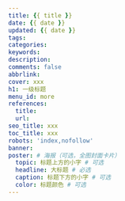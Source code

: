 ```yaml
---
title: {{ title }}
date: {{ date }}
updated: {{ date }}
tags:
categories: 
keywords: 
description:
comments: false
abbrlink: 
cover: xxx
h1: 一级标题
menu_id: more
references: 
  title:
  url:
seo_title: xxx
toc_title: xxx
robots: 'index,nofollow'
banner:
poster: # 海报（可选，全图封面卡片）
  topic: 标题上方的小字 # 可选
  headline: 大标题 # 必选
  caption: 标题下方的小字 # 可选
  color: 标题颜色 # 可选
---
```


